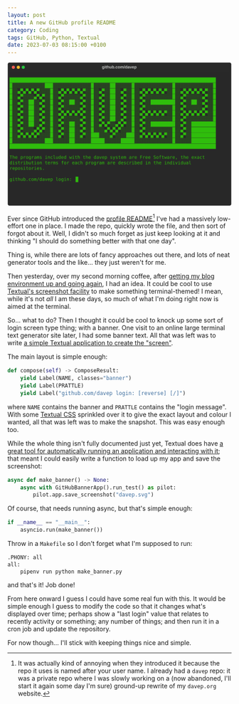 ```yaml
---
layout: post
title: A new GitHub profile README
category: Coding
tags: GitHub, Python, Textual
date: 2023-07-03 08:15:00 +0100
---
```


![My new GitHub banner](https://raw.githubusercontent.com/davep/davep/main/davep.svg)

Ever since GitHub introduced the [profile
README](https://docs.github.com/en/account-and-profile/setting-up-and-managing-your-github-profile/customizing-your-profile/managing-your-profile-readme)[^1]
I've had a massively low-effort one in place. I made the repo, quickly wrote
the file, and then sort of forgot about it. Well, I didn't so much forget as
just keep looking at it and thinking "I should do something better with that
one day".

Thing is, while there are lots of fancy approaches out there, and lots of
neat generator tools and the like... they just weren't for me.

Then yesterday, over my second morning coffee, after [getting my blog
environment up and going again](/2023/07/02/catching-up.html), I had an
idea. It could be cool to use [Textual's screenshot
facility](https://textual.textualize.io/api/app/#textual.app.App.save_screenshot)
to make something terminal-themed! I mean, while it's not *all* I am these
days, so much of what I'm doing right now is aimed at the terminal.

So... what to do? Then I thought it could be cool to knock up some sort of
login screen type thing; with a banner. One visit to an online large
terminal text generator site later, I had some banner text. All that was
left was to write [a simple Textual application to create the
"screen"](https://github.com/davep/davep/blob/main/make_banner.py).

The main layout is simple enough:

```python
def compose(self) -> ComposeResult:
    yield Label(NAME, classes="banner")
    yield Label(PRATTLE)
    yield Label("github.com/davep login: [reverse] [/]")
```

where `NAME` contains the banner and `PRATTLE` contains the "login message".
With some [Textual CSS](https://textual.textualize.io/guide/CSS/) sprinkled
over it to give the exact layout and colour I wanted, all that was left was
to make the snapshot. This was easy enough too.

While the whole thing isn't fully documented just yet, Textual does have [a
great tool for automatically running an application and interacting with
it](https://textual.textualize.io/api/app/#textual.app.App.run_test); that
meant I could easily write a function to load up my app and save the
screenshot:

```python
async def make_banner() -> None:
    async with GitHubBannerApp().run_test() as pilot:
        pilot.app.save_screenshot("davep.svg")
```

Of course, that needs running async, but that's simple enough:

```python
if __name__ == "__main__":
    asyncio.run(make_banner())
```

Throw in a `Makefile` so I don't forget what I'm supposed to run:

```
.PHONY: all
all:
    pipenv run python make_banner.py
```

and that's it! Job done!

From here onward I guess I could have some real fun with this. It would be
simple enough I guess to modify the code so that it changes what's displayed
over time; perhaps show a "last login" value that relates to recently
activity or something; any number of things; and then run it in a cron job
and update the repository.

For now though... I'll stick with keeping things nice and simple.

[^1]: It was actually kind of annoying when they introduced it because the
    repo it uses is named after your user name. I already had a `davep`
    repo: it was a private repo where I was slowly working on a (now
    abandoned, I'll start it again some day I'm sure) ground-up rewrite of
    my `davep.org` website.

[//]: # (2023-07-03-making-my-github-banner.md ends here)
